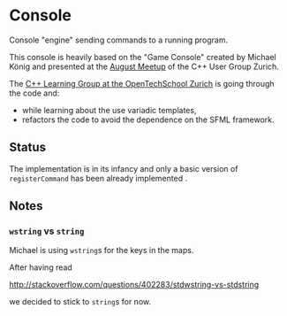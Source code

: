 # Console

Console "engine" sending commands to a running program.

This console is heavily based on the "Game Console" created by Michael König and presented at the [August Meetup](https://www.meetup.com/Zurich-C-Meetup/events/233492659/) of the C++ User Group Zurich.

The [C++ Learning Group at the OpenTechSchool Zurich](https://www.meetup.com/opentechschool-zurich/events/234084415/) is going through the code and:

- while learning about the use variadic templates,
- refactors the code to avoid the dependence on the SFML framework.

## Status

The implementation is in its infancy and only a basic version of `registerCommand` has been already implemented .

## Notes

### `wstring` vs `string`

Michael is using `wstring`s for the keys in the maps.

After having read

http://stackoverflow.com/questions/402283/stdwstring-vs-stdstring

we decided to stick to `string`s for now.
